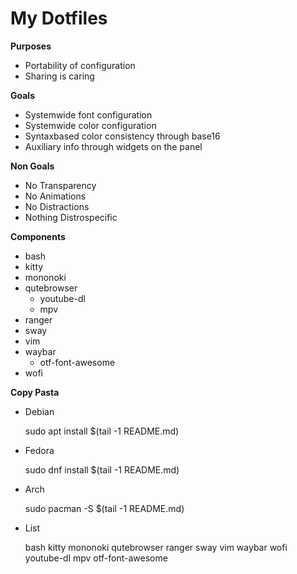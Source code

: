 # My Dotfiles

**Purposes**
* Portability of configuration
* Sharing is caring

**Goals**
* Systemwide font configuration
* Systemwide color configuration
* Syntaxbased color consistency through base16
* Auxiliary info through widgets on the panel

**Non Goals**
* No Transparency
* No Animations
* No Distractions
* Nothing Distrospecific

**Components**
* bash
* kitty
* mononoki
* qutebrowser
    * youtube-dl
    * mpv
* ranger
* sway
* vim
* waybar
    * otf-font-awesome
* wofi

**Copy Pasta**

* Debian

    sudo apt install $(tail -1 README.md)

* Fedora

    sudo dnf install $(tail -1 README.md)

* Arch

    sudo pacman -S $(tail -1 README.md)

* List

    bash kitty mononoki qutebrowser ranger sway vim waybar wofi youtube-dl mpv otf-font-awesome
